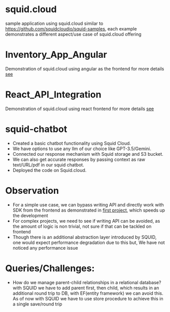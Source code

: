 # squid.cloud
sample application using squid.cloud similar to https://github.com/squidcloudio/squid-samples, each example demonstrates a different aspect/use case of squid.cloud offering 

# Inventory_App_Angular
Demonstration of squid.cloud using angular as the frontend for more details [see](https://github.com/altysys/squid.cloud/blob/main/Inventory_App_Angular/Readme)
# React_API_Integration 
Demonstration of squid.cloud using react frontend for more details [see](https://github.com/altysys/squid.cloud/blob/main/React_API_Integration/README.md)

# squid-chatbot
- Created a basic chatbot functionality using Squid Cloud.
- We have options to use any llm of our choice like GPT-3.5/Gemini.
- Connected our response mechanism with Squid storage and S3 bucket.
- We can also get accurate responses by passing context as raw text/URL/pdf in our squid chatbot. 
- Deployed the code on Squid.cloud.

# Observation
- For a simple use case, we can bypass writing API and directly work with SDK from the frontend as demonstrated in [first project](https://github.com/altysys/squid.cloud/tree/main/Inventory_App_Angular), which speeds up the development
- For complex projects, we need to see if writing API can be avoided, as the amount of logic is non trivial, not sure if that can be tackled on frontend
- Though there is an additional abstraction layer introduced by SQUID, one would expect performance degradation due to this but, We have not noticed any performance issue

# Queries/Challenges:
- How do we manage parent-child relationships in a relational database? with SQUID we have to add parent first, then child, which results in an additional round trip to DB, with EF(entity framework) we can avoid this. As of now with SQUID we have to use store procedure to achieve this in a single save/round trip

